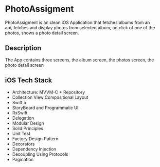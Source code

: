 # PhotoAssigment
PhotoAssigment is an clean iOS Application that fetches albums from an api, fetches and display photos from selected album, on click of one of the photos, shows a photo detail screen.

## Description
The App contains three screens, the album screen, the photos screen, the photo detail screen

## iOS Tech Stack
* Architecture: MVVM-C + Repository
* Collection View Compositional Layout
* Swift 5
* StoryBoard and Programmatic UI
* RxSwift
* Delegation
* Modular Design
* Solid Principles
* Unit Test
* Factory Design Pattern
* Decorators
* Dependency Injection 
* Decoupling Using Protocols
* Pagination

